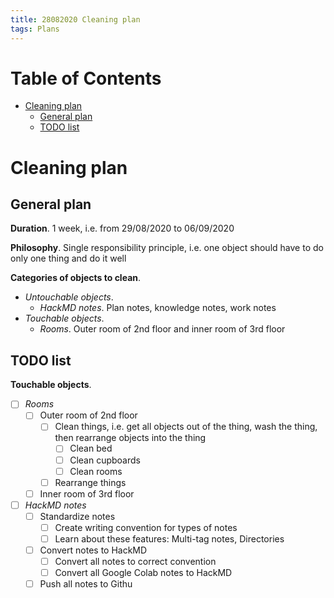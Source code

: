 ```yaml
---
title: 28082020 Cleaning plan
tags: Plans
---
```


<!-- TOC titleSize:1 tabSpaces:2 depthFrom:1 depthTo:6 withLinks:1 updateOnSave:1 orderedList:0 skip:0 title:1 charForUnorderedList:* -->
# Table of Contents
* [Cleaning plan](#cleaning-plan)
  * [General plan](#general-plan)
  * [TODO list](#todo-list)
<!-- /TOC -->

# Cleaning plan
## General plan
**Duration**. 1 week, i.e. from 29/08/2020 to 06/09/2020

**Philosophy**. Single responsibility principle, i.e. one object should have to do only one thing and do it well

**Categories of objects to clean**.
* *Untouchable objects*.
    * *HackMD notes*. Plan notes, knowledge notes, work notes
* *Touchable objects*.
    * *Rooms*. Outer room of 2nd floor and inner room of 3rd floor

## TODO list
**Touchable objects**.
- [ ] *Rooms*
    - [ ] Outer room of 2nd floor
        - [ ] Clean things, i.e. get all objects out of the thing, wash the thing, then rearrange objects into the thing
            - [ ] Clean bed
            - [ ] Clean cupboards
            - [ ] Clean rooms
        - [ ] Rearrange things
    - [ ] Inner room of 3rd floor
- [ ] *HackMD notes*
    - [ ] Standardize notes
        - [ ] Create writing convention for types of notes
        - [ ] Learn about these features: Multi-tag notes, Directories
    - [ ] Convert notes to HackMD
        - [ ] Convert all notes to correct convention
        - [ ] Convert all Google Colab notes to HackMD
    - [ ] Push all notes to Githu
